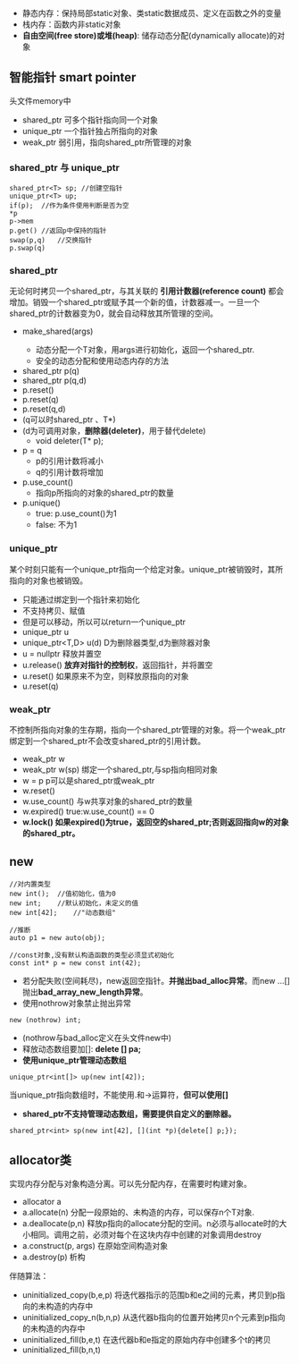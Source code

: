 * 静态内存：保持局部static对象、类static数据成员、定义在函数之外的变量
* 栈内存：函数内非static对象
* **自由空间(free store)或堆(heap)**: 储存动态分配(dynamically allocate)的对象

## 智能指针 smart pointer
头文件memory中
* shared_ptr 可多个指针指向同一个对象
* unique_ptr 一个指针独占所指向的对象
* weak_ptr 弱引用，指向shared_ptr所管理的对象

### shared_ptr 与 unique_ptr
```
shared_ptr<T> sp; //创建空指针
unique_ptr<T> up;
if(p);  //作为条件使用判断是否为空
*p 
p->mem
p.get() //返回p中保持的指针
swap(p,q)   //交换指针
p.swap(q)
```

### shared_ptr
无论何时拷贝一个shared_ptr，与其关联的 **引用计数器(reference count)** 都会增加。销毁一个shared_ptr或赋予其一个新的值，计数器减一。一旦一个shared_ptr的计数器变为0，就会自动释放其所管理的空间。
* make_shared<T>(args)
    * 动态分配一个T对象，用args进行初始化，返回一个shared_ptr.
    * 安全的动态分配和使用动态内存的方法
* shared_ptr<T> p(q)
* shared_ptr<T> p(q,d)
* p.reset()
* p.reset(q)
* p.reset(q,d)
* (q可以时shared_ptr<T> 、T\*)
* (d为可调用对象，**删除器(deleter)**，用于替代delete)
    * void deleter(T\* p);
* p = q
    * p的引用计数将减小
    * q的引用计数将增加
* p.use_count()
    * 指向p所指向的对象的shared_ptr的数量
* p.unique()
    * true: p.use_count()为1
    * false: 不为1

### unique_ptr
某个时刻只能有一个unique_ptr指向一个给定对象。unique_ptr被销毁时，其所指向的对象也被销毁。
* 只能通过绑定到一个指针来初始化
* 不支持拷贝、赋值
* 但是可以移动，所以可以return一个unique_ptr
* unique_ptr<T> u
* unique_ptr<T,D> u(d) D为删除器类型,d为删除器对象
* u = nullptr 释放并置空
* u.release() **放弃对指针的控制权**，返回指针，并将置空
* u.reset() 如果原来不为空，则释放原指向的对象
* u.reset(q)

### weak_ptr
不控制所指向对象的生存期，指向一个shared_ptr管理的对象。将一个weak_ptr绑定到一个shared_ptr不会改变shared_ptr的引用计数。
* weak_ptr<T> w
* weak_ptr<T> w(sp) 绑定一个shared_ptr,与sp指向相同对象
* w = p p可以是shared_ptr或weak_ptr
* w.reset()
* w.use_count() 与w共享对象的shared_ptr的数量
* w.expired() true:w.use_count() == 0
* **w.lock() 如果expired()为true，返回空的shared_ptr;否则返回指向w的对象的shared_ptr。**

## new
```
//对内置类型
new int();  //值初始化，值为0
new int;    //默认初始化，未定义的值
new int[42];    //"动态数组"

//推断
auto p1 = new auto(obj);

//const对象,没有默认构造函数的类型必须显式初始化
const int* p = new const int(42);
```
* 若分配失败(空间耗尽)，new返回空指针。**并抛出bad_alloc异常**。而new ...[]抛出**bad_array_new_length异常**。
* 使用nothrow对象禁止抛出异常
```
new (nothrow) int;
```
* (nothrow与bad_alloc定义在头文件new中)
* 释放动态数组要加[]: **delete [] pa;**
* **使用unique_ptr管理动态数组**
```
unique_ptr<int[]> up(new int[42]);
```
当unique_ptr指向数组时，不能使用.和->运算符，**但可以使用[]**
* **shared_ptr不支持管理动态数组，需要提供自定义的删除器。**
```
shared_ptr<int> sp(new int[42], [](int *p){delete[] p;});
```

## allocator类
实现内存分配与对象构造分离。可以先分配内存，在需要时构建对象。
* allocator<T> a
* a.allocate(n) 分配一段原始的、未构造的内存，可以保存n个T对象.
* a.deallocate(p,n) 释放p指向的allocate分配的空间。n必须与allocate时的大小相同。调用之前，必须对每个在这块内存中创建的对象调用destroy
* a.construct(p, args) 在原始空间构造对象
* a.destroy(p) 析构

伴随算法：
* uninitialized_copy(b,e,p) 将迭代器指示的范围b和e之间的元素，拷贝到p指向的未构造的内存中
* uninitialized_copy_n(b,n,p) 从迭代器b指向的位置开始拷贝n个元素到p指向的未构造的内存中
* uninitialized_fill(b,e,t)  在迭代器b和e指定的原始内存中创建多个t的拷贝
* uninitialized_fill(b,n,t)